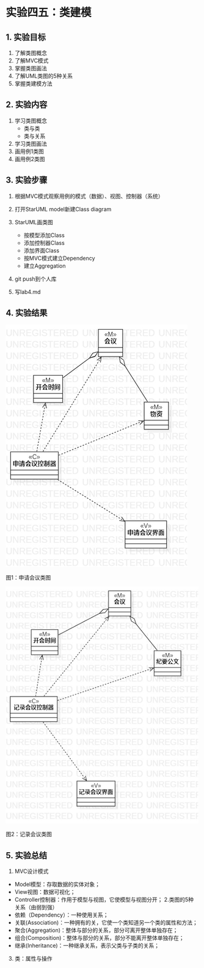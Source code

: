﻿# 实验四五：类建模

## 1. 实验目标

1. 了解类图概念
2. 了解MVC模式
3. 掌握类图画法
4. 了解UML类图的5种关系
5. 掌握类建模方法

## 2. 实验内容

1. 学习类图概念
   - 类与类
   - 类与关系
2. 学习类图画法
3. 画用例1类图
4. 画用例2类图


## 3. 实验步骤

1. 根据MVC模式观察用例的模式（数据）、视图、控制器（系统）
2. 打开StarUML model新建Class diagram
3. StarUML画类图
   - 按模型添加Class
   - 添加控制器Class
   - 添加界面Class
   - 按MVC模式建立Dependency
   - 建立Aggregation
   
4. git push到个人库
5. 写lab4.md


## 4. 实验结果

![类图](./Class1.jpg)

图1：申请会议类图

![类图](./Class2.jpg)

图2：记录会议类图

## 5. 实验总结
1. MVC设计模式
  - Model模型：存取数据的实体对象；
  - View视图：数据可视化；
  - Controller控制器：作用于模型与视图，它使模型与视图分开；
2.类图的5种关系（由弱到强）
  - 依赖（Dependency）：一种使用关系；
  - 关联(Association)：一种拥有的关，它使一个类知道另一个类的属性和方法；
  - 聚合(Aggregation)：整体与部分的关系，部分可离开整体单独存在；
  - 组合(Composition)：整体与部分的关系，部分不能离开整体单独存在；
  - 继承(Inheritance)：一种继承关系，表示父类与子类的关系；
3. 类：属性与操作
